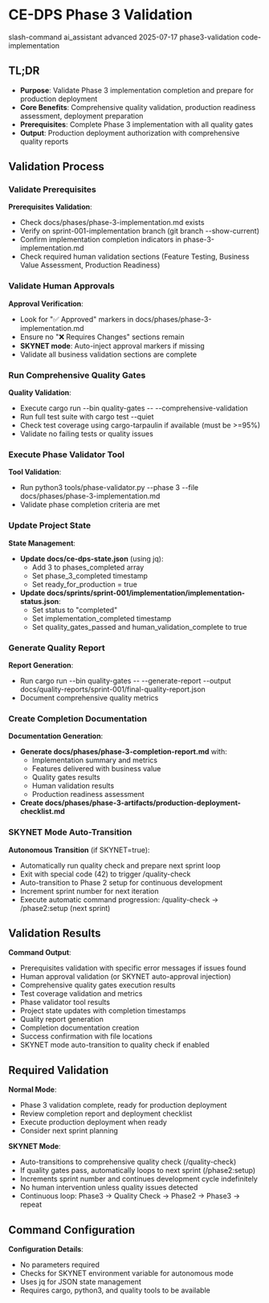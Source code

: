 # <context>CE-DPS Phase 3 Validation</context>

<meta>
  <title>CE-DPS Phase 3 Validation</title>
  <type>slash-command</type>
  <audience>ai_assistant</audience>
  <complexity>advanced</complexity>
  <updated>2025-07-17</updated>
  <scope>phase3-validation</scope>
  <phase>code-implementation</phase>
</meta>

## <summary priority="critical">TL;DR</summary>
- **Purpose**: Validate Phase 3 implementation completion and prepare for production deployment
- **Core Benefits**: Comprehensive quality validation, production readiness assessment, deployment preparation
- **Prerequisites**: Complete Phase 3 implementation with all quality gates
- **Output**: Production deployment authorization with comprehensive quality reports

## <instructions priority="high">Validation Process</instructions>

### <step-1>Validate Prerequisites</step-1>
**Prerequisites Validation**:
- Check docs/phases/phase-3-implementation.md exists
- Verify on sprint-001-implementation branch (git branch --show-current)
- Confirm implementation completion indicators in phase-3-implementation.md
- Check required human validation sections (Feature Testing, Business Value Assessment, Production Readiness)

### <step-2>Validate Human Approvals</step-2>
**Approval Verification**:
- Look for "✅ Approved" markers in docs/phases/phase-3-implementation.md
- Ensure no "❌ Requires Changes" sections remain
- **SKYNET mode**: Auto-inject approval markers if missing
- Validate all business validation sections are complete

### <step-3>Run Comprehensive Quality Gates</step-3>
**Quality Validation**:
- Execute cargo run --bin quality-gates -- --comprehensive-validation
- Run full test suite with cargo test --quiet
- Check test coverage using cargo-tarpaulin if available (must be >=95%)
- Validate no failing tests or quality issues

### <step-4>Execute Phase Validator Tool</step-4>
**Tool Validation**:
- Run python3 tools/phase-validator.py --phase 3 --file docs/phases/phase-3-implementation.md
- Validate phase completion criteria are met

### <step-5>Update Project State</step-5>
**State Management**:
- **Update docs/ce-dps-state.json** (using jq):
  - Add 3 to phases_completed array
  - Set phase_3_completed timestamp
  - Set ready_for_production = true
- **Update docs/sprints/sprint-001/implementation/implementation-status.json**:
  - Set status to "completed"
  - Set implementation_completed timestamp
  - Set quality_gates_passed and human_validation_complete to true

### <step-6>Generate Quality Report</step-6>
**Report Generation**:
- Run cargo run --bin quality-gates -- --generate-report --output docs/quality-reports/sprint-001/final-quality-report.json
- Document comprehensive quality metrics

### <step-7>Create Completion Documentation</step-7>
**Documentation Generation**:
- **Generate docs/phases/phase-3-completion-report.md** with:
  - Implementation summary and metrics
  - Features delivered with business value
  - Quality gates results
  - Human validation results
  - Production readiness assessment
- **Create docs/phases/phase-3-artifacts/production-deployment-checklist.md**

### <step-8>SKYNET Mode Auto-Transition</step-8>
**Autonomous Transition** (if SKYNET=true):
- Automatically run quality check and prepare next sprint loop
- Exit with special code (42) to trigger /quality-check
- Auto-transition to Phase 2 setup for continuous development
- Increment sprint number for next iteration
- Execute automatic command progression: /quality-check → /phase2:setup (next sprint)

## <expected-output priority="medium">Validation Results</expected-output>

**Command Output**:
- Prerequisites validation with specific error messages if issues found
- Human approval validation (or SKYNET auto-approval injection)
- Comprehensive quality gates execution results
- Test coverage validation and metrics
- Phase validator tool results
- Project state updates with completion timestamps
- Quality report generation
- Completion documentation creation
- Success confirmation with file locations
- SKYNET mode auto-transition to quality check if enabled

## <human-actions priority="high">Required Validation</human-actions>

**Normal Mode**:
- Phase 3 validation complete, ready for production deployment
- Review completion report and deployment checklist
- Execute production deployment when ready
- Consider next sprint planning

**SKYNET Mode**:
- Auto-transitions to comprehensive quality check (/quality-check)
- If quality gates pass, automatically loops to next sprint (/phase2:setup)
- Increments sprint number and continues development cycle indefinitely
- No human intervention unless quality issues detected
- Continuous loop: Phase3 → Quality Check → Phase2 → Phase3 → repeat

## <parameters priority="low">Command Configuration</parameters>
**Configuration Details**:
- No parameters required
- Checks for SKYNET environment variable for autonomous mode
- Uses jq for JSON state management
- Requires cargo, python3, and quality tools to be available